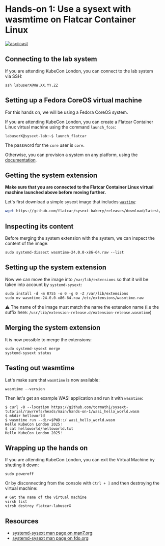 # Hands-on 1: Use a sysext with wasmtime on Flatcar Container Linux

[![asciicast](https://asciinema.org/a/706911.svg)](https://asciinema.org/a/706911)

## Connecting to the lab system

If you are attending KubeCon London, you can connect to the lab system via SSH:

```
ssh labuserX@WW.XX.YY.ZZ
```

## Setting up a Fedora CoreOS virtual machine

For this hands on, we will be using a Fedora CoreOS system.

If you are attending KubeCon London, you can create a Flatcar Container Linux
virtual machine using the command `launch_fcos`:

```
labuserX@sysext-lab:~$ launch_flatcar
```

The password for the `core` user is `core`.

Otherwise, you can provision a system on any platform, using the
[documentation](https://www.flatcar.org/docs/latest/installing/).

## Getting the system extension

**Make sure that you are connected to the Flatcar Container Linux virtual
machine launched above before moving further.**

Let's first download a simple sysext image that includes
[`wastime`](https://wasmtime.dev/):

```bash
wget https://github.com/flatcar/sysext-bakery/releases/download/latest/wasmtime-24.0.0-x86-64.raw
```

## Inspecting its content

Before merging the system extension with the system, we can inspect the content
of the image:

```
sudo systemd-dissect wasmtime-24.0.0-x86-64.raw --list
```

## Setting up the system extension

Now we can move the image into `/var/lib/extensions` so that it will be taken
into account by `systemd-sysext`:

```
sudo install -d -m 0755 -o 0 -g 0 -Z /var/lib/extensions
sudo mv wasmtime-24.0.0-x86-64.raw /etc/extensions/wasmtime.raw
```

:warning: The name of the image must match the name the extension name (i.e the
suffix here: `/usr/lib/extension-release.d/extension-release.wasmtime`)

## Merging the system extension

It is now possible to merge the extensions:

```
sudo systemd-sysext merge
systemd-sysext status
```

## Testing out wasmtime

Let's make sure that `wasmtime` is now available:

```
wasmtime --version
```

Then let's get an example WASI application and run it with `wasmtime`:

```
$ curl -O --location https://github.com/tormath1/sysext-tutorial/raw/refs/heads/main/hands-on-1/wasi_hello_world.wasm
$ mkdir helloworld
$ wasmtime run --dir=$PWD::/ wasi_hello_world.wasm
Hello KubeCon London 2025!
$ cat helloworld/helloworld.txt
Hello KubeCon London 2025!
```

## Wrapping up the hands on

If you are attending KubeCon London, you can exit the Virtual Machine
by shutting it down:

```
sudo poweroff
```

Or by disconnecting from the console with `Ctrl + ]` and then destroying the
virtual machine:

```
# Get the name of the virtual machine
virsh list
virsh destroy flatcar-labuserX
```

## Resources

* [systemd-sysext man page on man7.org](https://man7.org/linux/man-pages/man8/systemd-sysext.8.html)
* [systemd-sysext man page on fdo.org](https://www.freedesktop.org/software/systemd/man/latest/systemd-sysext.html)
